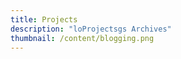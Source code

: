 ```yaml
---
title: Projects
description: "loProjectsgs Archives"
thumbnail: /content/blogging.png
---
```


<LogsArchives cat='projects' />
